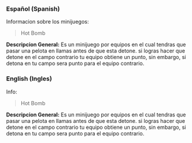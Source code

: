### Español (Spanish)

Informacion sobre los minijuegos:

> Hot Bomb

**Descripcion General:**
    Es un minijuego por equipos en el cual tendras que pasar una pelota en llamas antes de que esta detone. si logras hacer que detone en el campo contrario tu equipo obtiene un punto, sin embargo, si detona en tu campo sera punto para el equipo contrario.

### English (Ingles)

Info:

> Hot Bomb

**Descripcion General:**
    Es un minijuego por equipos en el cual tendras que pasar una pelota en llamas antes de que esta detone. si logras hacer que detone en el campo contrario tu equipo obtiene un punto, sin embargo, si detona en tu campo sera punto para el equipo contrario.